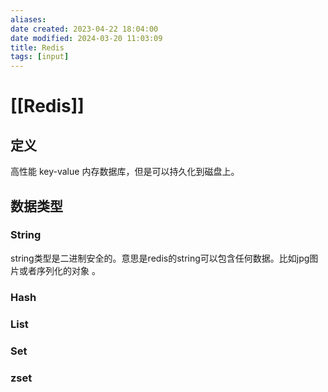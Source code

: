 ```yaml
---
aliases: 
date created: 2023-04-22 18:04:00
date modified: 2024-03-20 11:03:09
title: Redis
tags: [input]
---
```

# [[Redis]]

## 定义
高性能 key-value 内存数据库，但是可以持久化到磁盘上。

## 数据类型
### String
string类型是二进制安全的。意思是redis的string可以包含任何数据。比如jpg图片或者序列化的对象 。

### Hash

### List

### Set

### zset




